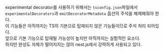 experimental decorator를 사용하기 위해서는 `tsconfig.json`파일에서 `experimentalDecorators`과 `emitDecoratorMetadata` 옵션의 주석을 해제해줘야 한다.<br>
이 기능들은 아직까지는 TS의 기본으로 탑재되지 않은 기능들이므로 주석 처리 되어있다.<br>
앞으로 기본 기능으로 탑재될 가능성이 높지만 아직까지는 실험적인 요소다.<br>
하지만 완성도 자체가 떨어지지는 않아 nest.js에서 강력하게 사용되고 있다.